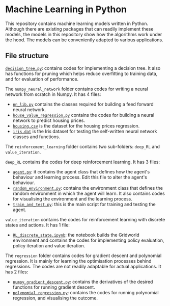# Machine Learning in Python

This repository contains machine learning models written in Python. Although there are existing packages that can readily implement these models, the models in this repository show how the algorithms work under the hood. The models can be conveniently adapted to various applications.

## File structure

[`decision_tree.py`](decision_tree.py): contains codes for implementing a decision tree. It also has functions for pruning which helps reduce overfitting to training data, and for evaluation of performance.

The `numpy_neural_network` folder contains codes for writing a neural network from scratch in Numpy. It has 4 files:
- [`nn_lib.py`](numpy_neural_network/nn_lib.py) contains the classes required for building a feed forward neural network.
- [`house_value_regression.py`](numpy_neural_network/house_value_regression.py) contains the codes for building a neural network to predict housing prices.
- [`housing.csv`](numpy_neural_network/housing.csv) is the dataset for the housing prices regression.
- [`iris.dat`](numpy_neural_network/iris.dat) is the Iris dataset for testing the self-written neural network classes and functions.


The `reinforcement_learning` folder contains two sub-folders: `deep_RL` and `value_iteration`.

`deep_RL` contains the codes for deep reinforcement learning. It has 3 files:
- [`agent.py`](reinforcement_learning/deep_RL/agent.py): it contains the agent class that defines how the agent's behaviour and learning process. Edit this file to alter the agent's behaviour.
- [`random_environment.py`](reinforcement_learning/deep_RL/random_environment.py): contains the environment class that defines the random environment in which the agent will learn. It also contains codes for visualising the environment and the learning process.
- [`train_and_test.py`](reinforcement_learning/deep_RL/train_and_test.py): this is the main script for training and testing the agent.

`value_iteration` contains the codes for reinforcement learning with discrete states and actions. It has 1 file:
- [`RL_discrete_state.ipynb`](reinforcement_learning/value_iteration/RL_discrete_state.ipynb): the notebook builds the Gridworld environment and contains the codes for implementing policy evaluation, policy iteration and value iteration.


The `regression` folder contains codes for gradient descent and polynomial regression. It is mainly for learning the optimisation processes behind regressions. The codes are not readily adaptable for actual applications. It has 2 files:
- [`numpy_gradient_descent.py`](regression/numpy_gradient_descent.py): contains the derivatives of the desired functions for running gradient descent.
- [`polynomial_regression.py`](regression/polynomial_regression.py): contains the codes for running polynomial regression, and visualising the outcome.



